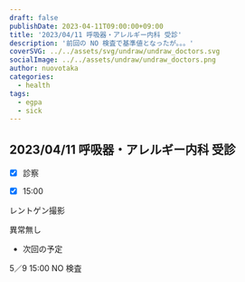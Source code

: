 ```yaml
---
draft: false
publishDate: 2023-04-11T09:00:00+09:00
title: '2023/04/11 呼吸器・アレルギー内科 受診'
description: '前回の NO 検査で基準値となったが。。。'
coverSVG: ../../assets/svg/undraw/undraw_doctors.svg
socialImage: ../../assets/undraw/undraw_doctors.png
author: nuovotaka
categories:
  - health
tags:
  - egpa
  - sick
---
```


## 2023/04/11 呼吸器・アレルギー内科 受診

- [x] 診察

- [x] 15:00

レントゲン撮影

異常無し

- 次回の予定

5／9 15:00 NO 検査
